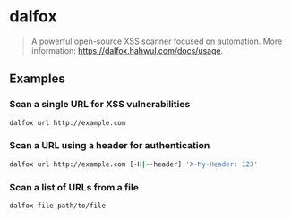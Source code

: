 # dalfox

> A powerful open-source XSS scanner focused on automation. More information: <https://dalfox.hahwul.com/docs/usage>.

## Examples

### Scan a single URL for XSS vulnerabilities

```bash
dalfox url http://example.com
```

### Scan a URL using a header for authentication

```bash
dalfox url http://example.com [-H|--header] 'X-My-Header: 123'
```

### Scan a list of URLs from a file

```bash
dalfox file path/to/file
```

